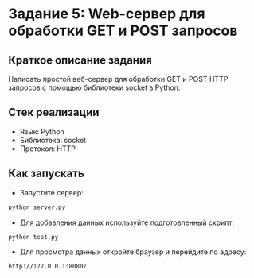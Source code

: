 # Задание 5: Web-сервер для обработки GET и POST запросов

## Краткое описание задания

Написать простой веб-сервер для обработки GET и POST HTTP-запросов с помощью библиотеки socket в Python.

## Стек реализации

- Язык: Python
- Библиотека: socket
- Протокол: HTTP

## Как запускать

* Запустите сервер:

```bash
python server.py
```

* Для добавления данных используйте подготовленный скрипт:

```bash
python test.py
```

* Для просмотра данных откройте браузер и перейдите по адресу:

```bash
http://127.0.0.1:8080/
```
